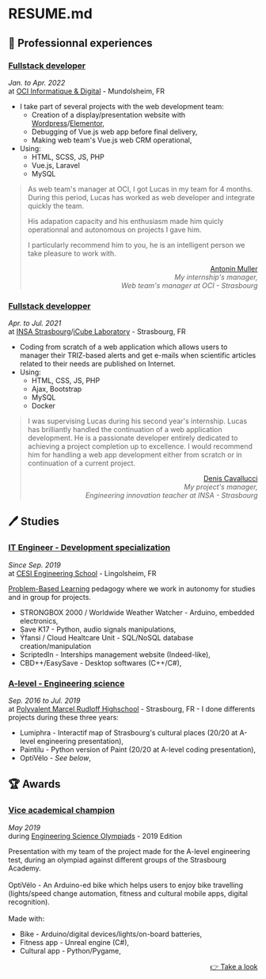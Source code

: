 # RESUME.md

## :office: Professionnal experiences

### <u>Fullstack developer</u>

_Jan. to Apr. 2022_\
 at [OCI Informatique & Digital](https://oci.fr/) - Mundolsheim, FR

-   I take part of several projects with the web development team:
    -   Creation of a display/presentation website with [Wordpress](https://wordpress.com/fr/)/[Elementor](https://elementor.com/),
    -   Debugging of Vue.js web app before final delivery,
    -   Making web team's Vue.js web CRM operational,
-   Using:
    -   HTML, SCSS, JS, PHP
    -   Vue.js, Laravel
    -   MySQL

> As web team's manager at OCI, I got Lucas in my team for 4 months. During this period, Lucas has worked as web developer and integrate quickly the team.
>
> His adapation capacity and his enthusiasm made him quicly operationnal and autonomous on projects I gave him.
>
> I particularly recommend him to you, he is an intelligent person we take pleasure to work with.
>
> <div align="right"><u><a href="https://www.linkedin.com/in/antonin-muller-ba920020/">Antonin Muller</a></u></div>
> <div align="right"><em>My internship's manager,<br/>Web team's manager at OCI - Strasbourg</em></div>

### <u>Fullstack developper</u>

_Apr. to Jul. 2021_\
at [INSA Strasbourg](https://insa-strasbourg.fr/fr/)/[iCube Laboratory](https://icube.unistra.fr/) - Strasbourg, FR

-   Coding from scratch of a web application which allows users to manager their TRIZ-based alerts and get e-mails when scientific articles related to their needs are published on Internet.
-   Using:
    -   HTML, CSS, JS, PHP
    -   Ajax, Bootstrap
    -   MySQL
    -   Docker

> I was supervising Lucas during his second year's internship. Lucas has brilliantly handled the continuation of a web application development. He is a passionate developer entirely dedicated to achieving a project completion up to excellence. I would recommend him for handling a web app development either from scratch or in continuation of a current project.
>
> <div align="right"><u><a href="https://www.linkedin.com/in/denis-cavallucci-52905014
> ">Denis Cavallucci</a></u></div>
> <div align="right"><em>My project's manager,<br/>Engineering innovation teacher at INSA - Strasbourg</em></div>

## :pen: Studies

### <u>IT Engineer - Development specialization</u>

_Since Sep. 2019_\
at [CESI Engineering School](https://cesi.fr) - Lingolsheim, FR

[Problem-Based Learning](https://en.wikipedia.org/wiki/Problem-based_learning) pedagogy where we work in autonomy for studies and in group for projects.

-   STRONGBOX 2000 / Worldwide Weather Watcher - Arduino, embedded electronics,
-   Save K17 - Python, audio signals manipulations,
-   Ýfansi / Cloud Healtcare Unit - SQL/NoSQL database creation/manipulation
-   ScriptedIn - Interships management website (Indeed-like),
-   CBD++/EasySave - Desktop softwares (C++/C#),

### <u>A-level - Engineering science</u>

_Sep. 2016 to Jul. 2019_\
at [Polyvalent Marcel Rudloff Highschool](https://lyceerudloff.com/) - Strasbourg, FR - I done differents projects during these three years:

-   Lumiphra - Interactif map of Strasbourg's cultural places (20/20 at A-level engineering presentation),
-   Paintilu - Python version of Paint (20/20 at A-level coding presentation),
-   OptiVélo - _See below_,

## :trophy: Awards

### <u>Vice academical champion</u>

_May 2019_\
during [Engineering Science Olympiads](https://www.upsti.fr/nos-evenements/olympiades-de-si) - 2019 Edition

Presentation with my team of the project made for the A-level engineering test, during an olympiad against different groups of the Strasbourg Academy.\
\
OptiVélo - An Arduino-ed bike which helps users to enjoy bike travelling (lights/speed change automation, fitness and cultural mobile apps, digital recognition).\
\
Made with:

-   Bike - Arduino/digital devices/lights/on-board batteries,
-   Fitness app - Unreal engine (C#),
-   Cultural app - Python/Pygame,

<div align="right"><a href="https://pedagogie.ac-strasbourg.fr/stidd/osi-olympiades-de-sciences-de-lingenieur/la-finale-academique-2019/">&#128073; Take a look</a></div>
